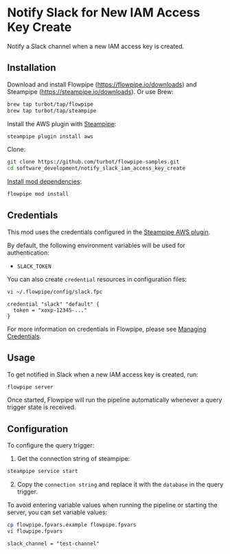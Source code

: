 # Notify Slack for New IAM Access Key Create

Notify a Slack channel when a new IAM access key is created.

## Installation

Download and install Flowpipe (https://flowpipe.io/downloads) and Steampipe (https://steampipe.io/downloads). Or use Brew:

```sh
brew tap turbot/tap/flowpipe
brew tap turbot/tap/steampipe
```

Install the AWS plugin with [Steampipe](https://steampipe.io):

```sh
steampipe plugin install aws
```

Clone:

```sh
git clone https://github.com/turbot/flowpipe-samples.git
cd software_development/notify_slack_iam_access_key_create
```

[Install mod dependencies](https://flowpipe.io/docs/build/mod-dependencies#mod-dependencies):

```sh
flowpipe mod install
```

## Credentials

This mod uses the credentials configured in the [Steampipe AWS plugin](https://hub.steampipe.io/plugins/turbot/aws).

By default, the following environment variables will be used for authentication:

- `SLACK_TOKEN`

You can also create `credential` resources in configuration files:

```sh
vi ~/.flowpipe/config/slack.fpc
```

```hcl
credential "slack" "default" {
  token = "xoxp-12345-..."
}
```

For more information on credentials in Flowpipe, please see [Managing Credentials](https://flowpipe.io/docs/run/credentials).

## Usage

To get notified in Slack when a new IAM access key is created, run:

```sh
flowpipe server
```

Once started, Flowpipe will run the pipeline automatically whenever a query trigger state is received.

## Configuration

To configure the query trigger:

1. Get the connection string of steampipe:

```sh
steampipe service start
```
2. Copy the `connection string` and replace it with the `database` in the query trigger.

To avoid entering variable values when running the pipeline or starting the server, you can set variable values:

```sh
cp flowpipe.fpvars.example flowpipe.fpvars
vi flowpipe.fpvars
```

```hcl
slack_channel = "test-channel"
```